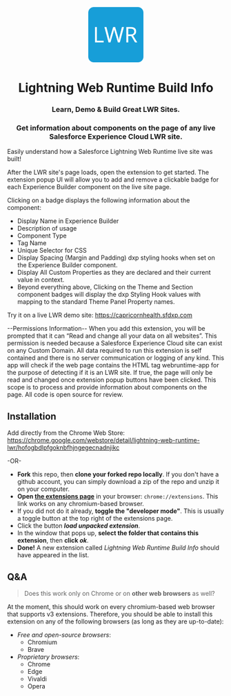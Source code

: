 <div align="center">
    <img src="https://github.com/craigathon/chrome-extension-lwr-build-info/raw/31784e19ee72ba70ce04c64530668d9bd922a573/logo/logo-128.png"/>
    <h1>Lightning Web Runtime Build Info</h1>
    <h3>Learn, Demo & Build Great LWR Sites.</h3> 
    <h3>Get information about components on the page of any live Salesforce Experience Cloud LWR site.</h3>
</div>

Easily understand how a Salesforce Lightning Web Runtime live site was built!

After the LWR site's page loads, open the extension to get started. The extension popup UI will allow you to add and remove a clickable badge for each Experience Builder component on the live site page.

Clicking on a badge displays the following information about the component:
- Display Name in Experience Builder
- Description of usage
- Component Type
- Tag Name
- Unique Selector for CSS
- Display Spacing (Margin and Padding) dxp styling hooks when set on the Experience Builder component.
- Display All Custom Properties as they are declared and their current value in context.
- Beyond everything above, Clicking on the Theme and Section component badges will display the dxp Styling Hook values with mapping to the standard Theme Panel Property names.

Try it on a live LWR demo site: https://capricornhealth.sfdxp.com

--Permissions Information--
When you add this extension, you will be prompted that it can “Read and change all your data on all websites”. This permission is needed because a Salesforce Experience Cloud site can exist on any Custom Domain. All data required to run this extension is self contained and there is no server communication or logging of any kind. This app will check if the web page contains the HTML tag webruntime-app for the purpose of detecting if it is an LWR site. If true, the page will only be read and changed once extension popup buttons have been clicked. This scope is to process and provide information about components on the page. All code is open source for review.

## Installation
Add directly from the Chrome Web Store: https://chrome.google.com/webstore/detail/lightning-web-runtime-lwr/hofogbdlpfgoknbfhjngegecnadnjikc

-OR-

- **Fork** this repo, then **clone your forked repo locally**. If you don't have a github account, you can simply download a zip of the repo and unzip it on your computer.
- **Open [the extensions page](chrome://extensions)** in your browser: `chrome://extensions`. This link works on any chromium-based browser.
- If you did not do it already, **toggle the "developer mode"**. This is usually a toggle button at the top right of the extensions page.
- Click the button **_load unpacked extension_**.
- In the window that pops up, **select the folder that contains this extension**, then **click _ok_**.
- **Done!** A new extension called _Lightning Web Runtime Build Info_ should have appeared in the list.

## Q&A
> Does this work only on Chrome or on **other web browsers** as well?

At the moment, this should work on every chromium-based web browser that supports v3 extensions.
Therefore, you should be able to install this extension on any of the following browsers (as long as they are up-to-date):
- _Free and open-source browsers_:
    - Chromium
    - Brave
- _Proprietary browsers_:
    - Chrome
    - Edge
    - Vivaldi
    - Opera